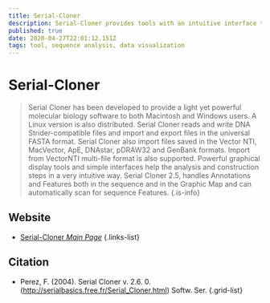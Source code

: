 ```yaml
---
title: Serial-Cloner
description: Serial-Cloner provides tools with an intuitive interface that assists you in DNA cloning, sequence analysis and visualization.
published: true
date: 2020-04-27T22:01:12.151Z
tags: tool, sequence analysis, data visualization
---
```


# Serial-Cloner

> Serial Cloner has been developed to provide a light yet powerful molecular biology software to both Macintosh and Windows users. A Linux version is also distributed. Serial Cloner reads and write DNA Strider-compatible files and import and export files in the universal FASTA format. Serial Cloner also import files saved in the Vector NTI, MacVector, ApE, DNAstar, pDRAW32 and GenBank formats. Import from VectorNTI multi-file format is also supported. Powerful graphical display tools and simple interfaces help the analysis and construction steps in a very intuitive way. Serial Cloner 2.5, handles Annotations and Features both in the sequence and in the Graphic Map and can automatically scan for sequence Features.
{.is-info}

 

## Website 

- [Serial-Cloner *Main Page*](http://serialbasics.free.fr/Serial_Cloner.html)
 {.links-list}

## Citation

- Perez, F. (2004). Serial Cloner v. 2.6. 0. (http://serialbasics.free.fr/Serial_Cloner.html) Softw. Ser.
{.grid-list}